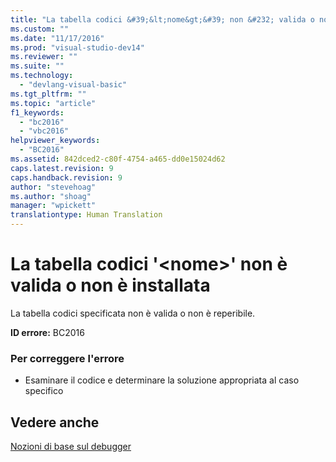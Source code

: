 ```yaml
---
title: "La tabella codici &#39;&lt;nome&gt;&#39; non &#232; valida o non &#232; installata | Microsoft Docs"
ms.custom: ""
ms.date: "11/17/2016"
ms.prod: "visual-studio-dev14"
ms.reviewer: ""
ms.suite: ""
ms.technology: 
  - "devlang-visual-basic"
ms.tgt_pltfrm: ""
ms.topic: "article"
f1_keywords: 
  - "bc2016"
  - "vbc2016"
helpviewer_keywords: 
  - "BC2016"
ms.assetid: 842dced2-c80f-4754-a465-dd0e15024d62
caps.latest.revision: 9
caps.handback.revision: 9
author: "stevehoag"
ms.author: "shoag"
manager: "wpickett"
translationtype: Human Translation
---
```

# La tabella codici &#39;&lt;nome&gt;&#39; non &#232; valida o non &#232; installata
La tabella codici specificata non è valida o non è reperibile.  
  
 **ID errore:** BC2016  
  
### Per correggere l'errore  
  
-   Esaminare il codice e determinare la soluzione appropriata al caso specifico  
  
## Vedere anche  
 [Nozioni di base sul debugger](/visual-studio/debugger/debugger-basics)